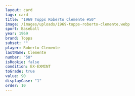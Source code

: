 ```yaml
---
layout: card
tags: card
title: "1969 Topps Roberto Clemente #50"
image: /images/uploads/1969-topps-roberto-clemente.webp
sport: Baseball
year: 1969
brand: Topps
subset: ""
player: Roberto Clemente
lastName: Clemente
number: "50"
isRookie: false
condition: EX-EXMINT
toGrade: true
value: 90
displayCase: "1"
order: 10
---
```

